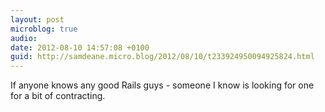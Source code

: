 ```yaml
---
layout: post
microblog: true
audio: 
date: 2012-08-10 14:57:08 +0100
guid: http://samdeane.micro.blog/2012/08/10/t233924950094925824.html
---
```

If anyone knows any good Rails guys - someone I know is looking for one for a bit of contracting.
